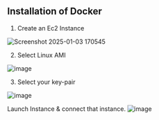 ## Installation of Docker
1. Create an Ec2 Instance

![Screenshot 2025-01-03 170545](https://github.com/user-attachments/assets/0c2b2192-6be2-4e6b-880a-b8d7cab55594)

2. Select Linux AMI

![image](https://github.com/user-attachments/assets/e324a0ac-bc19-436f-a56b-fe3d58c7bf16)

3. Select your key-pair

![image](https://github.com/user-attachments/assets/a55bfb6f-ef71-4bfe-883a-bcd511664c7c)

Launch Instance & connect that instance.
![image](https://github.com/user-attachments/assets/155f4896-a04c-48cf-8d75-231061942923)
